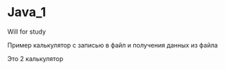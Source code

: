 # Java_1
Will for study

Пример калькулятор с записью в файл и получения данных из файла

Это 2 калькулятор 